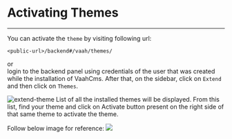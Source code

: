 # Activating Themes

------------------------------------------------------------------------------------------
You can activate the `theme` by visiting following url:

```http request
<public-url>/backend#/vaah/themes/
```
or   
login to the backend panel using credentials of the user that was created while the installation of VaahCms.
After that, on the sidebar, click on `Extend` and then click on `Themes`.

<img src="/images/e-themes-9.png" alt="extend-theme">
List of all the installed themes will be displayed. From this list,
find your theme and click on Activate  button present on the right
side of that same theme to activate the theme.

Follow below image for reference:
<img src="/images/user-auth-activate.png">

